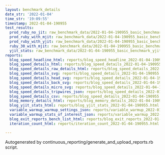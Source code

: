 ```yaml
---
layout: benchmark_details
date_str: '2022-01-04'
time_str: '19:09:55'
timestamp: 2022-01-04-190955
test_results:
  prod_ruby_no_jit: raw_benchmark_data/2022-01-04-190955_basic_benchmark_prod_ruby_no_jit.json
  prod_ruby_with_mjit: raw_benchmark_data/2022-01-04-190955_basic_benchmark_prod_ruby_with_mjit.json
  prod_ruby_with_yjit: raw_benchmark_data/2022-01-04-190955_basic_benchmark_prod_ruby_with_yjit.json
  ruby_30_with_mjit: raw_benchmark_data/2022-01-04-190955_basic_benchmark_ruby_30_with_mjit.json
  yjit_stats: raw_benchmark_data/2022-01-04-190955_basic_benchmark_yjit_stats.json
reports:
  blog_speed_headline_html: reports/blog_speed_headline_2022-01-04-190955.html
  blog_speed_details_html: reports/blog_speed_details_2022-01-04-190955.html
  blog_speed_details_raw_details_html: reports/blog_speed_details_2022-01-04-190955.raw_details.html
  blog_speed_details_svg: reports/blog_speed_details_2022-01-04-190955.svg
  blog_speed_details_head_svg: reports/blog_speed_details_2022-01-04-190955.head.svg
  blog_speed_details_back_svg: reports/blog_speed_details_2022-01-04-190955.back.svg
  blog_speed_details_micro_svg: reports/blog_speed_details_2022-01-04-190955.micro.svg
  blog_speed_details_tripwires_json: reports/blog_speed_details_2022-01-04-190955.tripwires.json
  blog_speed_details_csv: reports/blog_speed_details_2022-01-04-190955.csv
  blog_memory_details_html: reports/blog_memory_details_2022-01-04-190955.html
  blog_yjit_stats_html: reports/blog_yjit_stats_2022-01-04-190955.html
  variable_warmup_warmup_settings_json: reports/variable_warmup_2022-01-04-190955.warmup_settings.json
  variable_warmup_stats_of_interest_json: reports/variable_warmup_2022-01-04-190955.stats_of_interest.json
  blog_exit_reports_bench_list_html: reports/blog_exit_reports_2022-01-04-190955.bench_list.html
  iteration_count_html: reports/iteration_count_2022-01-04-190955.html

---
```

Autogenerated by continuous_reporting/generate_and_upload_reports.rb script.
